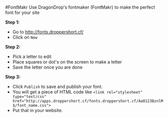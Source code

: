 #FontMakr
Use DragonDrop's fontmaker (FontMakr) to make the perfect font for your site

**Step 1:**
- Go to http://fonts.droppershort.cf/
- Click on `New`

**Step 2:**
- Pick a letter to edit
- Place squares or dot's on the screen to make a letter
- Save the letter once you are done

**Step 3:**
- Click `Publish` to save and publish your font.
- You will get a piece of HTML code like `<link rel="stylesheet" type="text/css" href="http://apps.droppershort.cf/fonts.droppershort.cf/Aa0123BznlM$/font_name.css">`
- Put that in your website.
